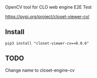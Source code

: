OpenCV tool for CLO web engine E2E Test

https://pypi.org/project/closet-viewer-cv/

## Install

```
pip3 install "closet-viewer-cv==0.0.6"
```

## TODO

Change name to closet-engine-cv
